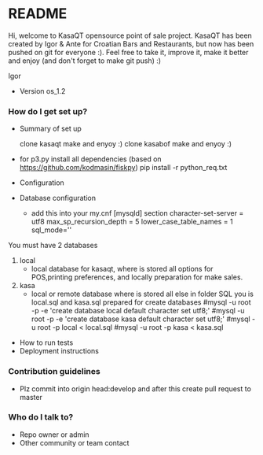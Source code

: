 # README #
Hi, welcome to KasaQT opensource point of sale project. KasaQT has been created by Igor & Ante for Croatian Bars and Restaurants, but now has been pushed on git for everyone :). 
Feel free to take it, improve it, make it better and enjoy (and don't forget to make git push) :) 

Igor


* Version os_1.2

### How do I get set up? ###

* Summary of set up
  
  clone kasaqt make and enyoy :)
  clone kasabof make and enyoy :)


* for p3.py install all dependencies (based on https://github.com/kodmasin/fiskpy)
  pip install -r python_req.txt 

* Configuration
* Database configuration
  - add this into your my.cnf [mysqld] section
	character-set-server = utf8
	max_sp_recursion_depth = 5
	lower_case_table_names = 1
	sql_mode=''


You must have 2 databases 
  1. local 
      - local database for kasaqt, where is stored all options for POS,printing preferences,
  and locally preparation for make sales.
  2. kasa 
      - local or remote database where is stored all else
in folder SQL you is local.sql and kasa.sql prepared for create databases
   #mysql -u root -p -e 'create database local default character set utf8;'
   #mysql -u root -p -e 'create database kasa default character set utf8;'
   #mysql -u root -p local < local.sql
   #mysql -u root -p kasa < kasa.sql

* How to run tests
* Deployment instructions

### Contribution guidelines ###

* Plz commit into origin head:develop and after this create pull request to master

### Who do I talk to? ###

* Repo owner or admin
* Other community or team contact